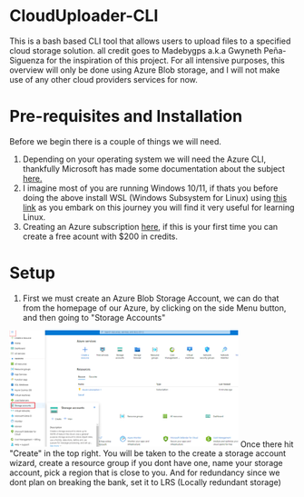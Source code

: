 # CloudUploader-CLI
This is a bash based CLI tool that allows users to upload files to a specified cloud storage solution. all credit goes to Madebygps a.k.a Gwyneth Peña-Siguenza for the inspiration of this project. For all intensive purposes, this overview will only be done using Azure Blob storage, and I will not make use of any other cloud providers services for now.

# Pre-requisites and Installation
Before we begin there is a couple of things we will need.
1. Depending on your operating system we will need the Azure CLI, thankfully Microsoft has made some documentation about the subject [here.](https://learn.microsoft.com/en-us/cli/azure/install-azure-cli)
2. I imagine most of you are running Windows 10/11, if thats you before doing the above install WSL (Windows Subsystem for Linux) using [this link](https://learn.microsoft.com/en-us/windows/wsl/install) as you embark on this journey you will find it very useful for learning Linux.
3. Creating an Azure subscription [here](https://azure.microsoft.com/en-us/free/search/?ef_id=_k_CjwKCAiAvdCrBhBREiwAX6-6Un9y87OfbaiTJZ-agWWiht9O458eQ-9S-fGJZnaPy83eeCWhMP3x-RoCn5sQAvD_BwE_k_&OCID=AIDcmm5edswduu_SEM__k_CjwKCAiAvdCrBhBREiwAX6-6Un9y87OfbaiTJZ-agWWiht9O458eQ-9S-fGJZnaPy83eeCWhMP3x-RoCn5sQAvD_BwE_k_&gad_source=1&gclid=CjwKCAiAvdCrBhBREiwAX6-6Un9y87OfbaiTJZ-agWWiht9O458eQ-9S-fGJZnaPy83eeCWhMP3x-RoCn5sQAvD_BwE), if this is your first time you can create a free acount with $200 in credits.

# Setup
1. First we must create an Azure Blob Storage Account, we can do that from the homepage of our Azure, by clicking on the side Menu button, and then going to "Storage Accounts"
 <img src="https://github.com/FrancoCarrera1/CloudUploader-CLI/blob/main/images/azure_menu.png" height="80%" width="80%" alt="azuremenu"/>
 Once there hit "Create" in the top right. You will be taken to the create a storage account wizard, create a resource group if you dont have one, name your storage account, pick a region that is close to you. And for redundancy since we dont plan on breaking the bank, set it to LRS (Locally redundant storage)



